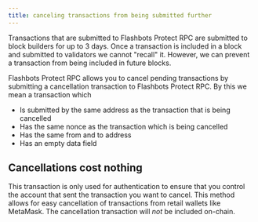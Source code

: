 ```yaml
---
title: canceling transactions from being submitted further
---
```


Transactions that are submitted to Flashbots Protect RPC are submitted to block builders for up to 3 days. Once a transaction is included in a block and submitted to validators we cannot "recall" it. However, we can prevent a transaction from being included in future blocks.

Flashbots Protect RPC allows you to cancel pending transactions by submitting a cancellation transaction to Flashbots Protect RPC. By this we mean a transaction which

- Is submitted by the same address as the transaction that is being cancelled
- Has the same nonce as the transaction which is being cancelled
- Has the same from and to address
- Has an empty data field

## Cancellations cost nothing

This transaction is only used for authentication to ensure that you control the account that sent the transaction you want to cancel. This method allows for easy cancellation of transactions from retail wallets like MetaMask. The cancellation transaction will *not* be included on-chain.
